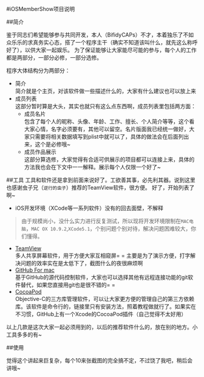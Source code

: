 #iOSMemberShow项目说明

##简介

鉴于同志们希望能够参与共同开发，本人（BifidyCAPs）不才，本着独乐了不如众乐乐的求真务实心态，搭了一个程序主干（确实不知道该叫什么，就先这么称呼好了），以供大家一起娱乐。
为了保证能够让大家能尽可能的参与，每个人的工作都是两部分，一部分必修，一部分选修。

程序大体结构分为两部分：	

 * 简介	
 简介就是个主页，对该软件做一些描述什么的，大家有什么建议也可以放上来
 * 成员列表		
 这部分暂时算是大头，其实也就只有这么点东西啊，成员列表里包括两方面：
   * 成员名片	
   包含了每个人的昵称、头像、年龄、工作、擅长、个人简介等等，这个看大家心情，名字必须要有，其他可以留空。名片版面我已经统一做好，大家只需要将相关数据填写到plist中就可以了，具体的做法会在后面列出来，这个是必修哦~
   * 成员作品展示		
   这部分算选修，大家觉得有合适可供展示的项目都可以连接上来，具体的方法我也会在下文中一一解释。展示每个人仅限一个好了~
   
  
##工具 
工具和软件还是拿到前面来说好了。工欲善其事，必先利其器。说到这里也感谢虫子兄（`逆行的虫子`）推荐的TeamView软件，很方便。
好了，开始列表了啊~

 * iOS开发环境（XCode等一系列软件）没有的回去面壁，不解释
 >由于规模尚小，没什么实力进行反复测试，所以现将开发环境限制在`MAC电脑`，`MAC OX 10.9.2`,`XCode5.1`，个别问题个别对待，解决问题困难较大，你们懂得。
 * [TeamView](http://www.teamviewer.com/zhCN/) 	
 多人共享屏幕软件，用于方便大家互相窥屏= =
 主要是为了演示方便，打字解决问题的效率实在是太低下了，截图什么的夜很麻烦啊
 * [GitHub For mac](https://mac.github.com/)	
 基于GitHub的源代码控制软件，大家也可以选择其他有远程连接功能的git软件替代，如果您直接用git也是很不错的= =
 * [CocoaPod](http://blog.devtang.com/blog/2012/12/02/use-cocoapod-to-manage-ios-lib-dependency/)	
 Objective-C的三方库管理软件，可以让大家更方便的管理自己的第三方依赖库。该软件是命令行的，链接里只有安装方法，照着教程做就行了。如果实在不习惯，GitHub上有一个Xcode的CocoaPod插件（自己觉得不太好用）
 
 以上几款是这次大家一起必须用到的，以后的推荐软件什么的，放在别的地方。小工具多多的有~
 
##使用

觉得这个讲起来巨复杂，每个10来张截图的完全搞不定，不过饶了我吧，稍后会讲哦~